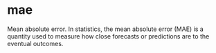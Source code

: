 mae
===

Mean absolute error.  In statistics, the mean absolute error (MAE) is a quantity used to measure how close forecasts or predictions are to the eventual outcomes.
